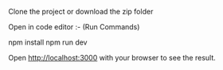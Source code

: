 Clone the project or download the zip folder

Open in code editor :-
(Run Commands)

npm install
npm run dev

Open [http://localhost:3000](http://localhost:3000) with your browser to see the result.
